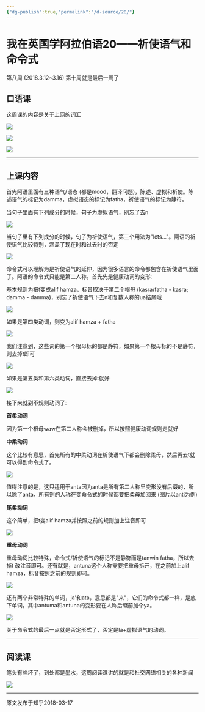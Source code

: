 ```yaml
---
{"dg-publish":true,"permalink":"/d-source/20/"}
---
```


# 我在英国学阿拉伯语20——祈使语气和命令式

第八周 (2018.3.12~3.16) 第十周就是最后一周了

## 口语课

这周课的内容是关于上网的词汇

![](https://pic1.zhimg.com/80/v2-d300d553ee4d94125fa56b784ff9f188_720w.webp)

![](https://pic4.zhimg.com/80/v2-955f5af80a30d6333cf6850ff77e361f_720w.webp)

![](https://pic4.zhimg.com/80/v2-5fa7726f8c21a7ab8e152d0109876707_720w.webp)

---

## 上课内容

首先阿语里面有三种语气/语态 (都是mood，翻译问题)，陈述、虚拟和祈使。陈述语气的标记为damma，虚拟语态的标记为fatha，祈使语气的标记为静符。

  

当句子里面有下列成分的时候，句子为虚拟语气，别忘了去n

![](https://pic1.zhimg.com/80/v2-9a0de00c2c4d03d158c3a4668867c204_720w.webp)

  

当句子里有下列成分的时候，句子为祈使语气，第三个用法为"lets..."。阿语的祈使语气比较特别，涵盖了现在时和过去时的否定

![](https://pic4.zhimg.com/80/v2-6d9ec129b1e65b5bf04be2f924aca6eb_720w.webp)

  

命令式可以理解为是祈使语气的延伸，因为很多语言的命令都包含在祈使语气里面了。阿语的命令式只能是第二人称。首先先是健康动词的变形:

基本规则为把t变成alif hamza，标音取决于第二个根母 (kasra/fatha - kasra; damma - damma)，别忘了祈使语气下去n和复数人称的ua结尾哦

![](https://pic2.zhimg.com/80/v2-dcc6e5746b2a68d85bc996580b47da8d_720w.webp)

如果是第四类动词，则变为alif hamza + fatha

![](https://pic2.zhimg.com/80/v2-e03c74321e59d1b203d3c408455bbb99_720w.webp)

  

我们注意到，这些词的第一个根母标的都是静符，如果第一个根母标的不是静符，则去掉t即可

![](https://pic4.zhimg.com/80/v2-f60122e37247ba1e2029760c9693564b_720w.webp)

如果是第五类和第六类动词，直接去掉t就好

![](https://pic1.zhimg.com/80/v2-11012e83f57a419c88f47faa8cddec80_720w.webp)

  

接下来就到不规则动词了:

**首柔动词**

因为第一个根母waw在第二人称会被删掉，所以按照健康动词规则走就好

  

**中柔动词**

这个比较有意思，首先所有的中柔动词在祈使语气下都会删除柔母，然后再去t就可以得到命令式了。

![](https://pic1.zhimg.com/80/v2-67fd70f54e04a0d502b04df32d53423c_720w.webp)

值得注意的是，这只适用于anta因为anta是所有第二人称里变形没有后缀的，所以除了anta，所有别的人称在变命令式的时候都要把柔母加回来 (图片以anti为例)

  

**尾柔动词**

这个简单，把t变alif hamza并按照之前的规则加上注音即可

![](https://pic3.zhimg.com/80/v2-7bf4a976e05fd8bd01acafef381fd736_720w.webp)

  

**重母动词**

重母动词比较特殊，命令式/祈使语气的标记不是静符而是tanwin fatha，所以去掉t 改注音即可。还有就是，antuna这个人称需要把重母拆开，在之前加上alif hamza，标音按照之前的规则即可。

![](https://pic1.zhimg.com/80/v2-b0da20fcf9788aeff2ad4ffbc32c8d54_720w.webp)

  

还有两个非常特殊的单词，ja'和ata，意思都是"来"，它们的命令式都一样，是底下单词，其中antuma和antuna的变形要在人称后缀前加个ya。

![](https://pic2.zhimg.com/80/v2-6ceb3c17fb79112ca69b6ece2adb0c9d_720w.webp)

  

关于命令式的最后一点就是否定形式了，否定是la+虚拟语气的动词。

---

## 阅读课

笔头有些坏了，到处都是墨水，这周阅读课讲的就是和社交网络相关的各种新闻

![](https://pic1.zhimg.com/80/v2-4df38a910e9565c70c0cbf29fb308dcc_720w.webp)

---
原文发布于知乎2018-03-17